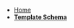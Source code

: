<!-- docs/_sidebar.md -->

* [Home](/)
* [**Template Schema**](template-schema/template-schema.md#asak "Rdvue Template Schema")
